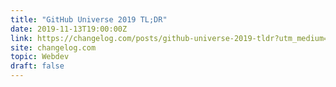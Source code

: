 ```yaml
---
title: "GitHub Universe 2019 TL;DR"
date: 2019-11-13T19:00:00Z
link: https://changelog.com/posts/github-universe-2019-tldr?utm_medium=RSS&utm_source=hune
site: changelog.com
topic: Webdev
draft: false
---
```

